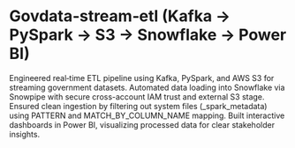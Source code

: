 # Govdata‑stream‑etl (Kafka → PySpark → S3 → Snowflake → Power BI)

Engineered real‑time ETL pipeline using Kafka, PySpark, and AWS S3 for streaming government datasets.
Automated data loading into Snowflake via Snowpipe with secure cross-account IAM trust and external S3 stage.
Ensured clean ingestion by filtering out system files (_spark_metadata) using PATTERN and MATCH_BY_COLUMN_NAME mapping.
Built interactive dashboards in Power BI, visualizing processed data for clear stakeholder insights.
